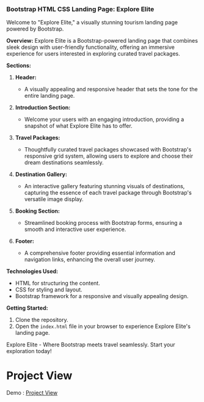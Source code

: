 ### Bootstrap HTML CSS Landing Page: Explore Elite
Welcome to "Explore Elite," a visually stunning tourism landing page powered by Bootstrap.

**Overview:**
Explore Elite is a Bootstrap-powered landing page that combines sleek design with user-friendly functionality, offering an immersive experience for users interested in exploring curated travel packages.

**Sections:**

1. **Header:**
   - A visually appealing and responsive header that sets the tone for the entire landing page.

2. **Introduction Section:**
   - Welcome your users with an engaging introduction, providing a snapshot of what Explore Elite has to offer.

3. **Travel Packages:**
   - Thoughtfully curated travel packages showcased with Bootstrap's responsive grid system, allowing users to explore and choose their dream destinations seamlessly.

4. **Destination Gallery:**
   - An interactive gallery featuring stunning visuals of destinations, capturing the essence of each travel package through Bootstrap's versatile image display.

5. **Booking Section:**
   - Streamlined booking process with Bootstrap forms, ensuring a smooth and interactive user experience.

6. **Footer:**
   - A comprehensive footer providing essential information and navigation links, enhancing the overall user journey.

**Technologies Used:**
- HTML for structuring the content.
- CSS for styling and layout.
- Bootstrap framework for a responsive and visually appealing design.

**Getting Started:**
1. Clone the repository.
2. Open the `index.html` file in your browser to experience Explore Elite's landing page.

Explore Elite - Where Bootstrap meets travel seamlessly. Start your exploration today!
# Project View   
Demo : [Project View](https://zahidrahimoon.github.io/Bootstrap5-Project/)

